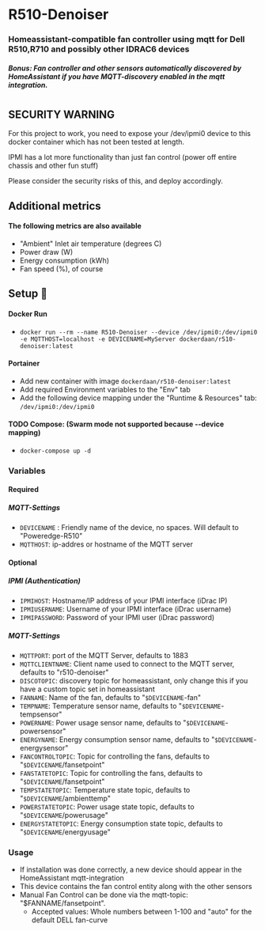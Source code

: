 # R510-Denoiser
### Homeassistant-compatible fan controller using mqtt for Dell R510,R710 and possibly other IDRAC6 devices
##### Bonus: Fan controller and other sensors automatically discovered by HomeAssistant if you have MQTT-discovery enabled in the mqtt integration.
# 
## SECURITY WARNING
For this project to work, you need to expose your /dev/ipmi0 device to this docker container which has not been tested at length. 

IPMI has a lot more functionality than just fan control (power off entire chassis and other fun stuff)

Please consider the security risks of this, and deploy accordingly.

## Additional metrics
#### The following metrics are also available
- "Ambient" Inlet air temperature (degrees C)
- Power draw (W)
- Energy consumption (kWh)
- Fan speed (%), of course



## Setup :whale:

#### Docker Run
- `docker run --rm --name R510-Denoiser --device /dev/ipmi0:/dev/ipmi0 -e MQTTHOST=localhost -e DEVICENAME=MyServer dockerdaan/r510-denoiser:latest`

#### Portainer
- Add new container with image `dockerdaan/r510-denoiser:latest`
- Add required Environment variables to the "Env" tab
- Add the following device mapping under the "Runtime & Resources" tab:  `/dev/ipmi0:/dev/ipmi0`

#### TODO Compose: (Swarm mode not supported because --device mapping)
- `docker-compose up -d` 

### Variables
#### Required
##### MQTT-Settings
- `DEVICENAME` : Friendly name of the device, no spaces. Will default to "Poweredge-R510"
- `MQTTHOST`: ip-addres or hostname of the MQTT server
#### Optional
##### IPMI (Authentication)
- `IPMIHOST`: Hostname/IP address of your IPMI interface (iDrac IP)
- `IPMIUSERNAME`: Username of your IPMI interface (iDrac username)
- `IPMIPASSWORD`: Password of your IPMI user (iDrac password)
##### MQTT-Settings
- `MQTTPORT`: port of the MQTT Server, defaults to 1883
- `MQTTCLIENTNAME`: Client name used to connect to the MQTT server, defaults to "r510-denoiser"
- `DISCOTOPIC`: discovery topic for homeassistant, only change this if you have a custom topic set in homeassistant
- `FANNAME`: Name of the fan, defaults to "`$DEVICENAME`-fan"
- `TEMPNAME`: Temperature sensor name, defaults to "`$DEVICENAME`-tempsensor"
- `POWERNAME`: Power usage sensor name, defaults to "`$DEVICENAME`-powersensor"
- `ENERGYNAME`: Energy consumption sensor name, defaults to "`$DEVICENAME`-energysensor"
- `FANCONTROLTOPIC`: Topic for controlling the fans, defaults to "`$DEVICENAME`/fansetpoint"
- `FANSTATETOPIC`: Topic for controlling the fans, defaults to "`$DEVICENAME`/fansetpoint"
- `TEMPSTATETOPIC`: Temperature state topic, defaults to "`$DEVICENAME`/ambienttemp"
- `POWERSTATETOPIC`: Power usage state topic, defaults to "`$DEVICENAME`/powerusage"
- `ENERGYSTATETOPIC`: Energy consumption state topic, defaults to "`$DEVICENAME`/energyusage"

### Usage
- If installation was done correctly, a new device should appear in the HomeAssistant mqtt-integration 
- This device contains the fan control entity along with the other sensors
- Manual Fan Control can be done via the mqtt-topic: "$FANNAME/fansetpoint". 
    - Accepted values: Whole numbers between 1-100 and "auto" for the default DELL fan-curve
